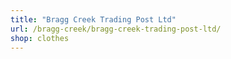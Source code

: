 ```yaml
---
title: "Bragg Creek Trading Post Ltd"
url: /bragg-creek/bragg-creek-trading-post-ltd/
shop: clothes
---
```

